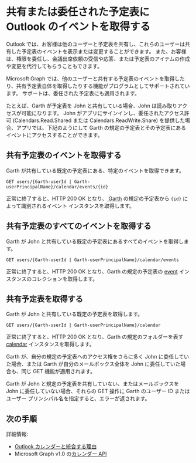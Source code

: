 # <a name="get-outlook-events-in-a-shared-or-delegated-calendar"></a>共有または委任された予定表に Outlook のイベントを取得する

Outlook では、お客様は他のユーザーと予定表を共有し、これらのユーザーは共有した予定表のイベントを表示または変更することができます。 また、お客様は、権限を委任し、会議出席依頼の受信や応答、または予定表のアイテムの作成や変更を代行してもらうこともできます。

Microsoft Graph では、他のユーザーと共有する予定表のイベントを取得したり、共有予定表自体を取得したりする機能がプログラムとしてサポートされています。 サポートは、委任された予定表にも適用されます。

たとえば、Garth が予定表を John と共有している場合、John は読み取りアクセスが可能になります。 John がアプリにサインインし、委任されたアクセス許可 (Calendars.Read.Shared または Calendars.ReadWrite.Share) を提供した場合、アプリでは、下記のようにして Garth の規定の予定表とその予定表にあるイベントにアクセスすることができます。

## <a name="get-an-event-in-the-shared-calendar"></a>共有予定表のイベントを取得する

Garth が共有している既定の予定表にある、特定のイベントを取得できます。

<!-- { "blockType": "ignored" } -->
```http
GET users/{Garth-userId | Garth-userPrincipalName}/calendar/events/{id}
```

正常に終了すると、HTTP 200 OK となり、[ Garth](../api-reference/v1.0/resources/event.md)  の規定の予定表から `{id}` によって識別されるイベント インスタンスを取得します。

## <a name="get-all-the-events-in-the-shared-calendar"></a>共有予定表のすべてのイベントを取得する

Garth が John  と共有している既定の予定表にあるすべてのイベントを取得します。

<!-- { "blockType": "ignored" } -->
```http
GET users/{Garth-userId | Garth-userPrincipalName}/calendar/events
```

正常に終了すると、HTTP 200 OK となり、Garth の規定の予定表の [event](../api-reference/v1.0/resources/event.md) インスタンスのコレクションを取得します。

## <a name="get-the-shared-calendar"></a>共有予定表を取得する

Garth が John と共有している既定の予定表を取得します。

<!-- { "blockType": "ignored" } -->
```http
GET users/{Garth-userId | Garth-userPrincipalName}/calendar
```

正常に終了すると、HTTP 200 OK となり、Garth の規定のフォルダーを表す [calendar](../api-reference/v1.0/resources/calendar.md) インスタンスを取得します。

Garth が、自分の規定の予定表へのアクセス権をさらに多く John  に委任していた場合、または Garth が自分のメールボックス全体を John に委任していた場合も、同じ GET 機能が適用されます。

Garth が John と規定の予定表を共有していない、またはメールボックスを John に委任していない場合、それらの GET 操作に Garth のユーザー ID またはユーザー プリンシパル名を指定すると、エラーが返されます。 


## <a name="next-steps"></a>次の手順

詳細情報:

- [Outlook カレンダーと統合する理由](outlook-calendar-concept-overview.md)
- Microsoft Graph v1.0 の[カレンダー API](../api-reference/v1.0/resources/calendar.md)